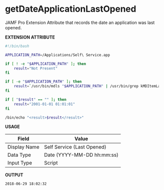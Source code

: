 # getDateApplicationLastOpened

JAMF Pro Extension Attribute that records the date an application was last opened.

**EXTENSION ATTRIBUTE**
```bash
#!/bin/bash

APPLICATION_PATH=/Applications/Self\ Service.app

if [ ! -e "$APPLICATION_PATH" ]; then
    result="Not Present"
fi

if [ -e "$APPLICATION_PATH" ]; then
    result=`/usr/bin/mdls "$APPLICATION_PATH" | /usr/bin/grep kMDItemLastUsedDate | /usr/bin/awk '{print $3}'`
fi

if [ "$result" == "" ]; then
    result="2001-01-01 01:01:01"
fi

/bin/echo "<result>$result</result>"
```

**USAGE**

| Field                 | Value
|-----------------------|-------------------------------|
| Display Name          | Self Service (Last Opened)    |
| Data Type             | Date (YYYY-MM-DD hh:mm:ss)    |
| Input Type            | Script                        |

**OUTPUT**
```bash
2018-06-29 18:02:32
```
